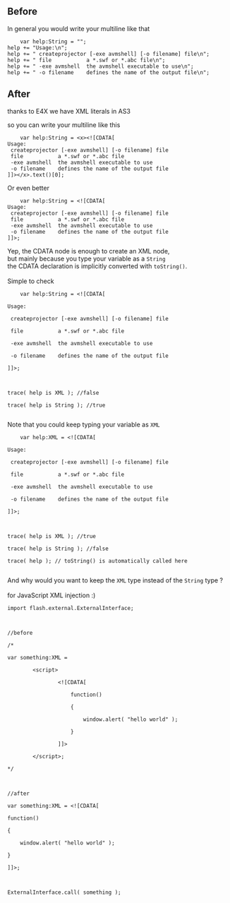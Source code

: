 ## Before ##

In general you would write your multiline like that
```
    var help:String = "";
help += "Usage:\n";
help += " createprojector [-exe avmshell] [-o filename] file\n";
help += " file           a *.swf or *.abc file\n";
help += " -exe avmshell  the avmshell executable to use\n";
help += " -o filename    defines the name of the output file\n";
```


## After ##

thanks to E4X we have XML literals in AS3

so you can write your multiline like this
```
    var help:String = <x><![CDATA[
Usage:
 createprojector [-exe avmshell] [-o filename] file
 file           a *.swf or *.abc file
 -exe avmshell  the avmshell executable to use
 -o filename    defines the name of the output file
]]></x>.text()[0];
```

Or even better
```
    var help:String = <![CDATA[
Usage:
 createprojector [-exe avmshell] [-o filename] file
 file           a *.swf or *.abc file
 -exe avmshell  the avmshell executable to use
 -o filename    defines the name of the output file
]]>;
```

Yep, the CDATA node is enough to create an XML node,<br>
but mainly because you type your variable as a <code>String</code><br>
the CDATA declaration is implicitly converted with <code>toString()</code>.<br>
<br>
Simple to check<br>
<pre><code>    var help:String = &lt;![CDATA[<br>
Usage:<br>
 createprojector [-exe avmshell] [-o filename] file<br>
 file           a *.swf or *.abc file<br>
 -exe avmshell  the avmshell executable to use<br>
 -o filename    defines the name of the output file<br>
]]&gt;;<br>
<br>
trace( help is XML ); //false <br>
trace( help is String ); //true<br>
</code></pre>

Note that you could keep typing your variable as <code>XML</code>
<pre><code>    var help:XML = &lt;![CDATA[<br>
Usage:<br>
 createprojector [-exe avmshell] [-o filename] file<br>
 file           a *.swf or *.abc file<br>
 -exe avmshell  the avmshell executable to use<br>
 -o filename    defines the name of the output file<br>
]]&gt;;<br>
<br>
trace( help is XML ); //true <br>
trace( help is String ); //false<br>
trace( help ); // toString() is automatically called here<br>
</code></pre>

And why would you want to keep the <code>XML</code> type instead of the <code>String</code> type ?<br>
<br>
for JavaScript XML injection :)<br>
<pre><code>import flash.external.ExternalInterface;<br>
<br>
//before<br>
/*<br>
var something:XML =<br>
        &lt;script&gt;<br>
                &lt;![CDATA[<br>
                    function()<br>
                    {<br>
                        window.alert( "hello world" );<br>
                    }<br>
                ]]&gt;<br>
        &lt;/script&gt;;<br>
*/<br>
<br>
//after<br>
var something:XML = &lt;![CDATA[<br>
function()<br>
{<br>
    window.alert( "hello world" );<br>
}<br>
]]&gt;;<br>
<br>
ExternalInterface.call( something );<br>
</code></pre>